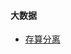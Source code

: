 #### 大数据
* [存算分离](https://github.com/davidvon/documents/wiki/%E5%AD%98%E7%AE%97%E5%88%86%E7%A6%BB)

